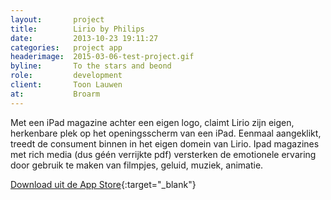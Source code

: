 ```yaml
---
layout:       project
title:        Lirio by Philips
date:         2013-10-23 19:11:27 
categories:   project app
headerimage:  2015-03-06-test-project.gif
byline:       To the stars and beond
role:         development
client:       Toon Lauwen
at:           Broarm
---
```

Met een iPad magazine achter een eigen logo, claimt Lirio zijn eigen, herkenbare plek op het openingsscherm van een iPad. Eenmaal aangeklikt, treedt de consument binnen in het eigen domein van Lirio. Ipad magazines met rich media (dus géén verrijkte pdf) versterken de emotionele ervaring door gebruik te maken van filmpjes, geluid, muziek, animatie.

[Download uit de App Store][appStore]{:target="_blank"}

[appStore]: https://itunes.apple.com/nl/app/lirio-by-philips/id690517700 "Download de app"